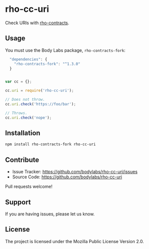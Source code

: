 rho-cc-uri
==========

Check URIs with [rho-contracts][].

[rho-contracts]: https://github.com/bodylabs/rho-contracts.js


Usage
-----

You must use the Body Labs package, `rho-contracts-fork`:
```js
  "dependencies": {
    "rho-contracts-fork": "^1.3.0"
  }
```

```js

var cc = {};

cc.uri = require('rho-cc-uri');

// Does not throw.
cc.uri.check('https://foo/bar');

// Throws.
cc.uri.check('nope');
```


Installation
------------

```sh
npm install rho-contracts-fork rho-cc-uri
```


Contribute
----------

- Issue Tracker: https://github.com/bodylabs/rho-cc-uri/issues
- Source Code: https://github.com/bodylabs/rho-cc-uri

Pull requests welcome!


Support
-------

If you are having issues, please let us know.


License
-------

The project is licensed under the Mozilla Public License Version 2.0.

